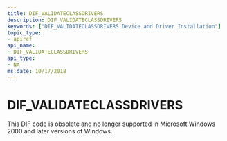 ```yaml
---
title: DIF_VALIDATECLASSDRIVERS
description: DIF_VALIDATECLASSDRIVERS
keywords: ["DIF_VALIDATECLASSDRIVERS Device and Driver Installation"]
topic_type:
- apiref
api_name:
- DIF_VALIDATECLASSDRIVERS
api_type:
- NA
ms.date: 10/17/2018
---
```


# DIF_VALIDATECLASSDRIVERS


This DIF code is obsolete and no longer supported in Microsoft Windows 2000 and later versions of Windows.

 

 





